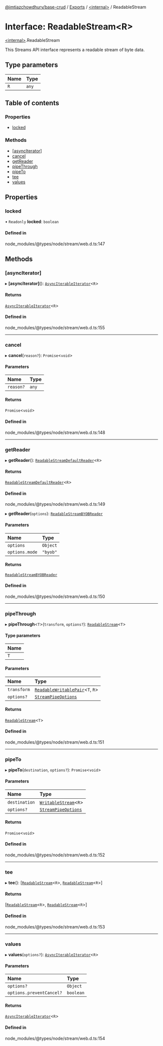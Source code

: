 [@imtiazchowdhury/base-crud](../README.md) / [Exports](../modules.md) / [\<internal\>](../modules/internal_.md) / ReadableStream

# Interface: ReadableStream\<R\>

[\<internal\>](../modules/internal_.md).ReadableStream

This Streams API interface represents a readable stream of byte data.

## Type parameters

| Name | Type |
| :------ | :------ |
| `R` | `any` |

## Table of contents

### Properties

- [locked](internal_.ReadableStream.md#locked)

### Methods

- [[asyncIterator]](internal_.ReadableStream.md#[asynciterator])
- [cancel](internal_.ReadableStream.md#cancel)
- [getReader](internal_.ReadableStream.md#getreader)
- [pipeThrough](internal_.ReadableStream.md#pipethrough)
- [pipeTo](internal_.ReadableStream.md#pipeto)
- [tee](internal_.ReadableStream.md#tee)
- [values](internal_.ReadableStream.md#values)

## Properties

### locked

• `Readonly` **locked**: `boolean`

#### Defined in

node_modules/@types/node/stream/web.d.ts:147

## Methods

### [asyncIterator]

▸ **[asyncIterator]**(): [`AsyncIterableIterator`](internal_.AsyncIterableIterator.md)\<`R`\>

#### Returns

[`AsyncIterableIterator`](internal_.AsyncIterableIterator.md)\<`R`\>

#### Defined in

node_modules/@types/node/stream/web.d.ts:155

___

### cancel

▸ **cancel**(`reason?`): `Promise`\<`void`\>

#### Parameters

| Name | Type |
| :------ | :------ |
| `reason?` | `any` |

#### Returns

`Promise`\<`void`\>

#### Defined in

node_modules/@types/node/stream/web.d.ts:148

___

### getReader

▸ **getReader**(): [`ReadableStreamDefaultReader`](internal_.ReadableStreamDefaultReader.md)\<`R`\>

#### Returns

[`ReadableStreamDefaultReader`](internal_.ReadableStreamDefaultReader.md)\<`R`\>

#### Defined in

node_modules/@types/node/stream/web.d.ts:149

▸ **getReader**(`options`): [`ReadableStreamBYOBReader`](internal_.ReadableStreamBYOBReader.md)

#### Parameters

| Name | Type |
| :------ | :------ |
| `options` | `Object` |
| `options.mode` | ``"byob"`` |

#### Returns

[`ReadableStreamBYOBReader`](internal_.ReadableStreamBYOBReader.md)

#### Defined in

node_modules/@types/node/stream/web.d.ts:150

___

### pipeThrough

▸ **pipeThrough**\<`T`\>(`transform`, `options?`): [`ReadableStream`](internal_.ReadableStream.md)\<`T`\>

#### Type parameters

| Name |
| :------ |
| `T` |

#### Parameters

| Name | Type |
| :------ | :------ |
| `transform` | [`ReadableWritablePair`](internal_.ReadableWritablePair.md)\<`T`, `R`\> |
| `options?` | [`StreamPipeOptions`](internal_.StreamPipeOptions.md) |

#### Returns

[`ReadableStream`](internal_.ReadableStream.md)\<`T`\>

#### Defined in

node_modules/@types/node/stream/web.d.ts:151

___

### pipeTo

▸ **pipeTo**(`destination`, `options?`): `Promise`\<`void`\>

#### Parameters

| Name | Type |
| :------ | :------ |
| `destination` | [`WritableStream`](internal_.WritableStream-1.md)\<`R`\> |
| `options?` | [`StreamPipeOptions`](internal_.StreamPipeOptions.md) |

#### Returns

`Promise`\<`void`\>

#### Defined in

node_modules/@types/node/stream/web.d.ts:152

___

### tee

▸ **tee**(): [[`ReadableStream`](internal_.ReadableStream.md)\<`R`\>, [`ReadableStream`](internal_.ReadableStream.md)\<`R`\>]

#### Returns

[[`ReadableStream`](internal_.ReadableStream.md)\<`R`\>, [`ReadableStream`](internal_.ReadableStream.md)\<`R`\>]

#### Defined in

node_modules/@types/node/stream/web.d.ts:153

___

### values

▸ **values**(`options?`): [`AsyncIterableIterator`](internal_.AsyncIterableIterator.md)\<`R`\>

#### Parameters

| Name | Type |
| :------ | :------ |
| `options?` | `Object` |
| `options.preventCancel?` | `boolean` |

#### Returns

[`AsyncIterableIterator`](internal_.AsyncIterableIterator.md)\<`R`\>

#### Defined in

node_modules/@types/node/stream/web.d.ts:154

